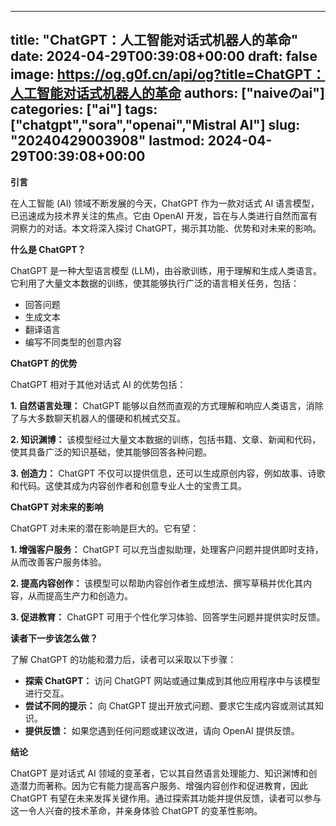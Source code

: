 
---
title: "ChatGPT：人工智能对话式机器人的革命"
date: 2024-04-29T00:39:08+00:00
draft: false
image: https://og.g0f.cn/api/og?title=ChatGPT：人工智能对话式机器人的革命
authors: ["naiveのai"]
categories: ["ai"]
tags: ["chatgpt","sora","openai","Mistral AI"]
slug: "20240429003908"
lastmod: 2024-04-29T00:39:08+00:00
---
**引言**

在人工智能 (AI) 领域不断发展的今天，ChatGPT 作为一款对话式 AI 语言模型，已迅速成为技术界关注的焦点。它由 OpenAI 开发，旨在与人类进行自然而富有洞察力的对话。本文将深入探讨 ChatGPT，揭示其功能、优势和对未来的影响。

**什么是 ChatGPT？**

ChatGPT 是一种大型语言模型 (LLM)，由谷歌训练，用于理解和生成人类语言。它利用了大量文本数据的训练，使其能够执行广泛的语言相关任务，包括：

- 回答问题
- 生成文本
- 翻译语言
- 编写不同类型的创意内容

**ChatGPT 的优势**

ChatGPT 相对于其他对话式 AI 的优势包括：

**1. 自然语言处理：** ChatGPT 能够以自然而直观的方式理解和响应人类语言，消除了与大多数聊天机器人的僵硬和机械式交互。

**2. 知识渊博：** 该模型经过大量文本数据的训练，包括书籍、文章、新闻和代码，使其具备广泛的知识基础，使其能够回答各种问题。

**3. 创造力：** ChatGPT 不仅可以提供信息，还可以生成原创内容，例如故事、诗歌和代码。这使其成为内容创作者和创意专业人士的宝贵工具。

**ChatGPT 对未来的影响**

ChatGPT 对未来的潜在影响是巨大的。它有望：

**1. 增强客户服务：** ChatGPT 可以充当虚拟助理，处理客户问题并提供即时支持，从而改善客户服务体验。

**2. 提高内容创作：** 该模型可以帮助内容创作者生成想法、撰写草稿并优化其内容，从而提高生产力和创造力。

**3. 促进教育：** ChatGPT 可用于个性化学习体验、回答学生问题并提供实时反馈。

**读者下一步该怎么做？**

了解 ChatGPT 的功能和潜力后，读者可以采取以下步骤：

- **探索 ChatGPT：** 访问 ChatGPT 网站或通过集成到其他应用程序中与该模型进行交互。
- **尝试不同的提示：** 向 ChatGPT 提出开放式问题、要求它生成内容或测试其知识。
- **提供反馈：** 如果您遇到任何问题或建议改进，请向 OpenAI 提供反馈。

**结论**

ChatGPT 是对话式 AI 领域的变革者，它以其自然语言处理能力、知识渊博和创造潜力而著称。因为它有能力提高客户服务、增强内容创作和促进教育，因此 ChatGPT 有望在未来发挥关键作用。通过探索其功能并提供反馈，读者可以参与这一令人兴奋的技术革命，并亲身体验 ChatGPT 的变革性影响。
